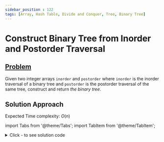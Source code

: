 ```yaml
---
sidebar_position : 122
tags: [Array, Hash Table, Divide and Conquer, Tree, Binary Tree]
---
```


# Construct Binary Tree from Inorder and Postorder Traversal

## [Problem](https://leetcode.com/problems/construct-binary-tree-from-inorder-and-postorder-traversal/)

<p>Given two integer arrays <code>inorder</code> and <code>postorder</code> where <code>inorder</code> is the inorder traversal of a binary tree and <code>postorder</code> is the postorder traversal of the same tree, construct and return <em>the binary tree</em>.</p>

## Solution Approach

Expected Time complexity: $O(n)$

import Tabs from '@theme/Tabs';
import TabItem from '@theme/TabItem';

<details><summary>Click - to see solution code</summary>

<Tabs>
<TabItem value="cpp" label="C++">

```cpp
class Solution {
    vector<int> postorder;
    vector<int> inorder;

   public:
    TreeNode* createTree(int p1, int p2, int n1, int n2) {
        if (p2 < p1 || n1 > n2) return NULL;
        TreeNode* root = new TreeNode(postorder[p2]);
        if (p1 == p2 || n1 == n2) return root;
        int pp1, pp2, nn1, nn2;

        nn1 = n1, nn2 = n1;
        while (inorder[nn2] != postorder[p2]) {
            nn2++;
        }
        nn2--;
        pp1 = p1;
        pp2 = p1 + (nn2 - nn1);

        root->left = createTree(pp1, pp2, nn1, nn2);

        nn2 = n2;
        nn1 = n2;
        while (inorder[nn1] != postorder[p2]) nn1--;
        nn1++;
        pp2 = p2 - 1;
        pp1 = pp2 - (nn2 - nn1);
        root->right = createTree(pp1, pp2, nn1, nn2);
        return root;
    }

    TreeNode* buildTree(vector<int>& inorder, vector<int>& postorder) {
        this->postorder = postorder;
        this->inorder = inorder;
        int n = inorder.size();
        return createTree(0, n - 1, 0, n - 1);
    }
};

```
</TabItem>
</Tabs>

</details>
